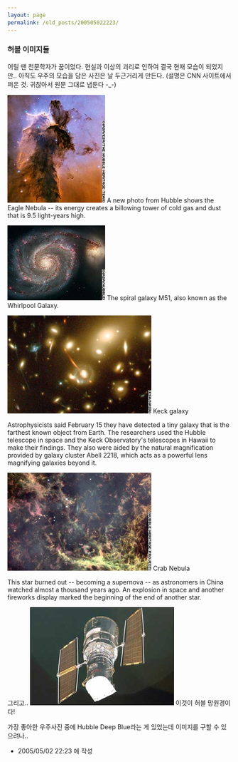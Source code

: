 ```yaml
---
layout: page
permalink: /old_posts/200505022223/
---
```


### 허블 이미지들

어릴 땐 천문학자가 꿈이었다.
현실과 이상의 괴리로 인하여 결국 현재 모습이 되었지만..
아직도 우주의 모습을 담은 사진은 날 두근거리게 만든다.
(설명은 CNN 사이트에서 퍼온 것. 귀찮아서 원문 그대로 냅둔다 -_-)

![c0003499_22143845.jpg](200505022223/c0003499_22143845.jpg)
A new photo from Hubble shows the Eagle Nebula -- its energy creates a billowing tower of cold gas and dust that is 9.5 light-years high.

![c0003499_22153229.jpg](200505022223/c0003499_22153229.jpg)
The spiral galaxy M51, also known as the Whirlpool Galaxy.

![c0003499_22164711.jpg](200505022223/c0003499_22164711.jpg)
Keck galaxy 

Astrophysicists said February 15 they have detected a tiny galaxy that is the farthest known object from Earth. The researchers used the Hubble telescope in space and the Keck Observatory's telescopes in Hawaii to make their findings. They also were aided by the natural magnification provided by galaxy cluster Abell 2218, which acts as a powerful lens magnifying galaxies beyond it. 

![c0003499_22172744.jpg](200505022223/c0003499_22172744.jpg)
Crab Nebula 

This star burned out -- becoming a supernova -- as astronomers in China watched almost a thousand years ago. An explosion in space and another fireworks display marked the beginning of the end of another star. 


그리고..
![c0003499_2218041.jpg](200505022223/c0003499_2218041.jpg)
이것이 허블 망원경이다!



가장 좋아한 우주사진 중에 Hubble Deep Blue라는 게 있었는데 이미지를 구할 수 있으려나..





- 2005/05/02 22:23 에 작성